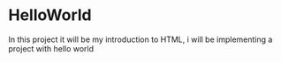 # HelloWorld
In this project it will be my introduction to HTML, i will be implementing a project with hello world
